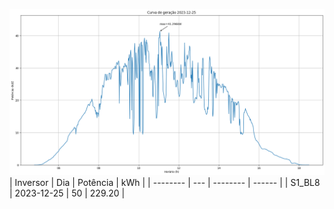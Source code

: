 ![My Image](25_12_2023-S1_BL8.png)
| Inversor | Dia | Potência | kWh    |
| -------- | --- | -------- | ------ |
| S1_BL8       | 2023-12-25  | 50       | 229.20 |